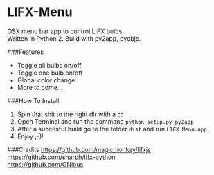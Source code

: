 LIFX-Menu
=========

OSX menu bar app to control LIFX bulbs  
Written in Python 2. Build with py2app, pyobjc.

###Features
- Toggle all bulbs on/off
- Toggle one bulb on/off
- Global color change
- More to come...

###How To Install
1. Spin that shit to the right dir with a `cd`
2. Open Terminal and run the command `python setup.py py2app`
3. After a succesful build go to the folder `dist` and run `LIFX Menu.app`
4. Enjoy ;-)!

###Credits
https://github.com/magicmonkey/lifxjs  
https://github.com/sharph/lifx-python  
https://github.com/GNious
